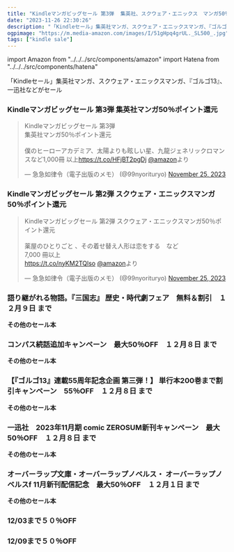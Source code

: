 ```yaml
---
title: "Kindleマンガビッグセール 第3弾  集英社、スクウェア・エニックス　マンガ50％ポイント還元"
date: "2023-11-26 22:30:26"
description: "「Kindleセール」集英社マンガ、スクウェア・エニックスマンガ、『ゴルゴ13』、一迅社などがセール"
ogpimage: "https://m.media-amazon.com/images/I/51gHpq4grUL._SL500_.jpg"
tags: ["kindle sale"]
---
```

import Amazon from "../../../src/components/amazon"
import Hatena from "../../../src/components/hatena"

「Kindleセール」集英社マンガ、スクウェア・エニックスマンガ、『ゴルゴ13』、一迅社などがセール




### Kindleマンガビッグセール 第3弾 集英社マンガ50％ポイント還元


<Amazon asin="B0C3LSYGWJ" />



<Amazon asin="B0CJRGG17T" />



<Amazon asin="B0B28RKBCX" />



<blockquote className="twitter-tweet"><p lang="ja" dir="ltr">Kindleマンガビッグセール 第3弾 <br/>集英社マンガ50％ポイント還元<br/><br/>僕のヒーローアカデミア、太陽よりも眩しい星、九龍ジェネリックロマンスなど1,000冊 以上<a href="https://t.co/HFjBT2pgDj">https://t.co/HFjBT2pgDj</a> <a href="https://twitter.com/amazon?ref_src=twsrc%5Etfw">@amazon</a>より</p>&mdash; 急急如律令（電子出版のメモ） (@99nyorituryo) <a href="https://twitter.com/99nyorituryo/status/1728402831202476119?ref_src=twsrc%5Etfw">November 25, 2023</a></blockquote>


### Kindleマンガビッグセール 第2弾 スクウェア・エニックスマンガ50％ポイント還元



<Amazon asin="B0CCVD7V5V" />



<Amazon asin="B0CCVDCSH5" />



<Amazon asin="B0BZVD8228" />


<blockquote className="twitter-tweet"><p lang="ja" dir="ltr">Kindleマンガビッグセール 第2弾 スクウェア・エニックスマンガ50％ポイント還元<br/><br/>薬屋のひとりごと 、その着せ替え人形は恋をする　など<br/>7,000 冊以上<br/> <a href="https://t.co/nyKM2TQlso">https://t.co/nyKM2TQlso</a> <a href="https://twitter.com/amazon?ref_src=twsrc%5Etfw">@amazon</a>より</p>&mdash; 急急如律令（電子出版のメモ） (@99nyorituryo) <a href="https://twitter.com/99nyorituryo/status/1728403550643065224?ref_src=twsrc%5Etfw">November 25, 2023</a></blockquote> 

### 語り継がれる物語。『三国志』 歴史・時代劇フェア　無料＆割引　１２月９日 まで


<Amazon asin="B01N2I89IB" />



<Amazon asin="B07CZYBCN5" />



<Amazon asin="B078J2HQ6J" />


**その他のセール本**

<Hatena src="https://kyukyunyorituryo.github.io/kindle_sale/20231209s36318/" title=""/>

### コンパス続話追加キャンペーン　最大50％OFF　１２月８日 まで


<Amazon asin="B0CC9BZMCW" />


<Amazon asin="B0BGNZXKWM" />


<Amazon asin="B0BFD7NS5D" />


**その他のセール本**

<Hatena src="https://kyukyunyorituryo.github.io/kindle_sale/20231208s37000/" title=""/>

### 【『ゴルゴ13』連載55周年記念企画 第三弾！】 単行本200巻まで割引キャンペーン　55％OFF　１２月８日 まで

<Amazon asin="B00BTRMJY8" />


**その他のセール本**

<Hatena src="https://kyukyunyorituryo.github.io/kindle_sale/20231208s36984/" title=""/>

### 一迅社　2023年11月期 comic ZEROSUM新刊キャンペーン　最大50％OFF　１２月８日 まで

<Amazon asin="B08LK8N93P" />


<Amazon asin="B01HY0P986" />


<Amazon asin="B01HY0P98G" />


**その他のセール本**

<Hatena src="https://kyukyunyorituryo.github.io/kindle_sale/20231208s36987/" title=""/>

### オーバーラップ文庫・オーバーラップノベルス・ オーバーラップノベルスf 11月新刊配信記念　最大50％OFF　１２月１日 まで

<Amazon asin="B0C7K79X3W" />


<Amazon asin="B0C4SLX1XQ" />


<Amazon asin="B0C1Z7G79B" />


**その他のセール本**

<Hatena src="https://kyukyunyorituryo.github.io/kindle_sale/20231201s36906/" title=""/>

### 12/03まで５０％OFF

<Amazon asin="B08V16C26Y" />

### 12/09まで５０％OFF

<Amazon asin="B09T9MQ244" />

<Amazon asin="B09T8VRT3B" />

